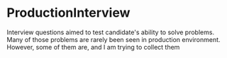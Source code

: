 # ProductionInterview
Interview questions aimed to test candidate's ability to solve problems. Many of those problems are rarely been seen in production environment. However, some of them are, and I am trying to collect them
